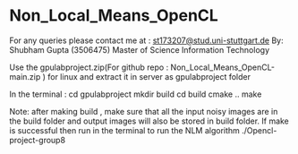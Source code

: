# Non_Local_Means_OpenCL
For any queries please contact me at : st173207@stud.uni-stuttgart.de
By: Shubham Gupta (3506475)
Master of Science Information Technology

Use the gpulabproject.zip(For github repo : Non_Local_Means_OpenCL-main.zip ) for linux and extract it in server as gpulabproject folder

In the terminal :
cd gpulabproject
mkdir build
cd build
cmake ..
make 


Note: after making build , make sure that all the input noisy images are in the build folder and output images will also be stored in build folder.
If make is successful then run in the terminal to run the NLM algorithm
./Opencl-project-group8
